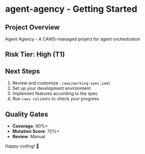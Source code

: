 # agent-agency - Getting Started

## Project Overview
Agent Agency - A CAWS-managed project for agent orchestration

## Risk Tier: High (T1)

## Next Steps
1. Review and customize `.caws/working-spec.yaml`
2. Set up your development environment
3. Implement features according to the spec
4. Run `caws validate` to check your progress

## Quality Gates
- **Coverage**: 90%+
- **Mutation Score**: 70%+
- **Review**: Manual

Happy coding! 🎯
